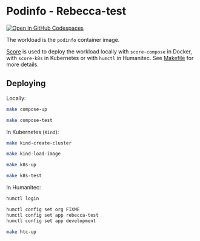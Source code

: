 # Podinfo - Rebecca-test

[![Open in GitHub Codespaces](https://github.com/codespaces/badge.svg)](https://codespaces.new/htc-kubecon-na-2024/rebecca-test)

The workload is the `podinfo` container image.

[Score](https://score.dev/) is used to deploy the workload locally with `score-compose` in Docker, with `score-k8s` in Kubernetes or with `humctl` in Humanitec. See [Makefile](Makefile) for more details.

## Deploying

Locally:
```bash
make compose-up

make compose-test
```

In Kubernetes (`Kind`):
```bash
make kind-create-cluster

make kind-load-image

make k8s-up

make k8s-test
```

In Humanitec:
```bash
humctl login

humctl config set org FIXME
humctl config set app rebecca-test
humctl config set app development

make htc-up
```
